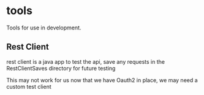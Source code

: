 tools
======
Tools for use in development.

Rest Client
-----------
rest client is a java app to test the api, save any requests in the RestClientSaves directory for future testing

This may not work for us now that we have Oauth2 in place, we may need a custom test client